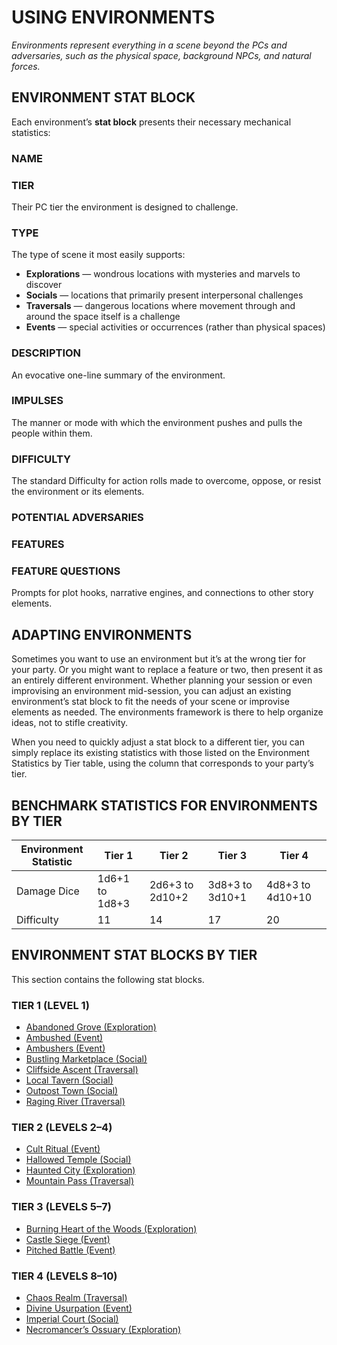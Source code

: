 # USING ENVIRONMENTS

*Environments represent everything in a scene beyond the PCs and adversaries, such as the physical space, background NPCs, and natural forces.*

## ENVIRONMENT STAT BLOCK

Each environment’s **stat block** presents their necessary mechanical statistics:

### NAME

### TIER

Their PC tier the environment is designed to challenge.

### TYPE

The type of scene it most easily supports:

- **Explorations** — wondrous locations with mysteries and marvels to discover
- **Socials** — locations that primarily present interpersonal challenges
- **Traversals** — dangerous locations where movement through and around the space itself is a challenge
- **Events** — special activities or occurrences (rather than physical spaces)

### DESCRIPTION

An evocative one-line summary of the environment.

### IMPULSES

The manner or mode with which the environment pushes and pulls the people within them.

### DIFFICULTY

The standard Difficulty for action rolls made to overcome, oppose, or resist the environment or its elements.

### POTENTIAL ADVERSARIES

### FEATURES

### FEATURE QUESTIONS

Prompts for plot hooks, narrative engines, and connections to other story elements.

## ADAPTING ENVIRONMENTS

Sometimes you want to use an environment but it’s at the wrong tier for your party. Or you might want to replace a feature or two, then present it as an entirely different environment. Whether planning your session or even improvising an environment mid-session, you can adjust an existing environment’s stat block to fit the needs of your scene or improvise elements as needed. The environments framework is there to help organize ideas, not to stifle creativity.

When you need to quickly adjust a stat block to a different tier, you can simply replace its existing statistics with those listed on the Environment Statistics by Tier table, using the column that corresponds to your party’s tier.

## BENCHMARK STATISTICS FOR ENVIRONMENTS BY TIER

| **Environment Statistic** | **Tier 1**         | **Tier 2**          | **Tier 3**          | **Tier 4**           |
| --------------------- | -------------- | --------------- | --------------- | ---------------- |
| Damage Dice           | 1d6+1 to 1d8+3 | 2d6+3 to 2d10+2 | 3d8+3 to 3d10+1 | 4d8+3 to 4d10+10 |
| Difficulty            | 11             | 14              | 17              | 20               |

## ENVIRONMENT STAT BLOCKS BY TIER

This section contains the following stat blocks.

### TIER 1 (LEVEL 1)

- [Abandoned Grove (Exploration)](../environments/Abandoned%20Grove.md)
- [Ambushed (Event)](../environments/Ambushed.md)
- [Ambushers (Event)](../environments/Ambushers.md)
- [Bustling Marketplace (Social)](../environments/Bustling%20Marketplace.md)
- [Cliffside Ascent (Traversal)](../environments/Cliffside%20Ascent.md)
- [Local Tavern (Social)](../environments/Local%20Tavern.md)
- [Outpost Town (Social)](../environments/Outpost%20Town.md)
- [Raging River (Traversal)](../environments/Raging%20River.md)

### TIER 2 (LEVELS 2–4)

- [Cult Ritual (Event)](../environments/Cult%20Ritual.md)
- [Hallowed Temple (Social)](../environments/Hallowed%20Temple.md)
- [Haunted City (Exploration)](../environments/Haunted%20City.md)
- [Mountain Pass (Traversal)](../environments/Mountain%20Pass.md)

### TIER 3 (LEVELS 5–7)

- [Burning Heart of the Woods (Exploration)](../environments/Burning%20Heart%20of%20the%20Woods.md)
- [Castle Siege (Event)](../environments/Castle%20Siege.md)
- [Pitched Battle (Event)](../environments/Pitched%20Battle.md)

### TIER 4 (LEVELS 8–10)

- [Chaos Realm (Traversal)](../environments/Chaos%20Realm.md)
- [Divine Usurpation (Event)](../environments/Divine%20Usurpation.md)
- [Imperial Court (Social)](../environments/Imperial%20Court.md)
- [Necromancer’s Ossuary (Exploration)](../environments/Necromancers%20Ossuary.md)
